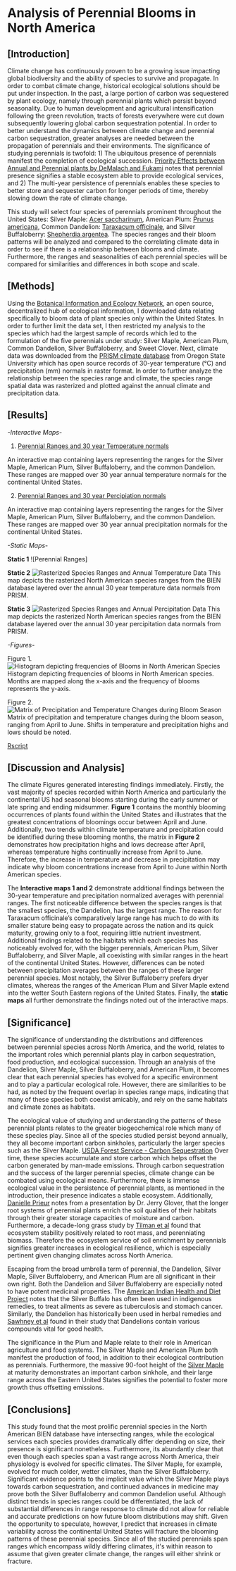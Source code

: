 ﻿# Analysis of Perennial Blooms in North America

## [Introduction]

Climate change has continuously proven to be a growing issue impacting global biodiversity and the ability of species to survive and propagate. In order to combat climate change, historical ecological solutions should be put under inspection. In the past, a large portion of carbon was sequestered by plant ecology, namely through perennial plants which persist beyond seasonality. Due to human development and agricultural intensification following the green revolution, tracts of forests everywhere were cut down subsequently lowering global carbon sequestration potential. In order to better understand the dynamics between climate change and perennial carbon sequestration, greater analyses are needed between the propagation of perennials and their environments. The significance of studying perennials is twofold: 1) The ubiquitous presence of perennials manifest the completion of ecological succession. [Priority Effects between Annual and Perennial plants by DeMalach and Fukami](https://www.sciencedirect.com/science/article/pii/S0167880900002735) notes that perennial presence signifies a stable ecosystem able to provide ecological services, and 2) The multi-year persistence of perennials enables these species to better store and sequester carbon for longer periods of time, thereby slowing down the rate of climate change.  

This study will select four species of perennials prominent throughout the United States: Silver Maple: [Acer saccharinum](https://plants.usda.gov/core/profile?symbol=acsa2), American Plum: [Prunus americana](https://plants.usda.gov/core/profile?symbol=pram), Common Dandelion: [Taraxacum officinale](https://plants.usda.gov/core/profile?symbol=taof), and Silver Buffaloberry: [Shepherdia argentea](https://plants.usda.gov/core/profile?symbol=shar). The species ranges and their bloom patterns will be analyzed and compared to the correlating climate data in order to see if there is a relationship between blooms and climate. Furthermore, the ranges and seasonalities of each perennial species will be compared for similarities and differences in both scope and scale.

## [Methods]

Using the [Botanical Information and Ecology Network](http://bien.nceas.ucsb.edu/bien/), an open source, decentralized hub of ecological information, I downloaded data relating specifically to bloom data of plant species only within the United States. In order to further limit the data set, I then restricted my analysis to the species which had the largest sample of records which led to the formulation of the five perennials under study: Silver Maple, American Plum, Common Dandelion, Silver Buffaloberry, and Sweet Clover.  Next, climate data was downloaded from the [PRISM climate database](http://www.prism.oregonstate.edu/) from Oregon State University which has open source records of 30-year temperature (°C) and precipitation (mm) normals in raster format. In order to further analyze the relationship between the species range and climate, the species range spatial data was rasterized and plotted against the annual climate and precipitation data. 


## [Results]

*-Interactive Maps-*

1. [Perennial Ranges and 30 year Temperature normals](https://tommyhayashi.github.io/NA-Perennial-Blooms/SpeciesRangesand30yearTemperatureNormals.html)

An interactive map containing layers representing the ranges for the Silver Maple, American Plum, Silver Buffaloberry, and the common Dandelion. These ranges are mapped over 30 year annual temperature normals for the continental United States.

2. [Perennial Ranges and 30 year Percipiation normals](https://tommyhayashi.github.io/NA-Perennial-Blooms/SpeciesRangesand30yearPercipitationnormals.html)

An interactive map containing layers representing the ranges for the Silver Maple, American Plum, Silver Buffaloberry, and the common Dandelion. These ranges are mapped over 30 year annual precipitation normals for the continental United States.

*-Static Maps-*

__Static 1__ ![Perennial Ranges]

__Static 2__ ![Rasterized Species Ranges and Annual Temperature Data](https://tommyhayashi.github.io/NA-Perennial-Blooms/RasterRangeTemperature30yearNormals.jpeg)
This map depicts the rasterized North American species ranges from the BIEN database layered over the annual 30 year temperature data normals from PRISM. 

__Static 3__ ![Rasterized Species Ranges and Annual Percipitation Data](https://tommyhayashi.github.io/NA-Perennial-Blooms/RasterRangePrecipitation30yearNormals.jpeg)
This map depicts the rasterized North American species ranges from the BIEN database layered over the annual 30 year percipitation data normals from PRISM.

*-Figures-*

Figure 1. ![Histogram depicting frequencies of Blooms in North American Species](https://tommyhayashi.github.io/NA-Perennial-Blooms/BloomFrequency.jpeg)
Histogram depicting frequencies of blooms in North American species. Months are mapped along the x-axis and the frequency of blooms represents the y-axis.

Figure 2. ![Matrix of Precipitation and Temperature Changes during Bloom Season](https://tommyhayashi.github.io/NA-Perennial-Blooms/BloomMonthsTemperaturePrecipitation30yearnormals.jpeg)
Matrix of precipitation and temperature changes during the bloom season, ranging from April to June. Shifts in temperature and precipitation highs and lows should be noted.

[Rscript](https://github.com/tommyhayashi/PerennialBlooms/blob/master/project.R)

## [Discussion and Analysis]

The climate Figures generated interesting findings immediately. Firstly, the vast majority of species recorded within North America and particularly the continental US had seasonal blooms starting during the early summer or late spring and ending midsummer. __Figure 1__ contains the monthly blooming occurrences of plants found within the United States and illustrates that the greatest concentrations of bloomings occur between April and June. Additionally, two trends within climate temperature and precipitation could be identified during these blooming months, the matrix in __Figure 2__ demonstrates how precipitation highs and lows decrease after April, whereas temperature highs continually increase from April to June. Therefore, the increase in temperature and decrease in precipitation may indicate why bloom concentrations increase from April to June within North American species.

The __Interactive maps 1 and 2__ demonstrate additional findings between the 30-year temperature and precipitation normalized averages with perennial ranges. The first noticeable difference between the species ranges is that the smallest species, the Dandelion, has the largest range. The reason for Taraxacum officinale’s comparatively large range has much to do with its smaller stature being easy to propagate across the nation and its quick maturity, growing only to a foot, requiring little nutrient investment. Additional findings related to the habitats which each species has noticeably evolved for, with the bigger perennials, American Plum, Silver Buffaloberry, and Silver Maple, all coexisting with similar ranges in the heart of the continental United States. However, differences can be noted between precipitation averages between the ranges of these larger perennial species. Most notably, the Silver Buffaloberry prefers dryer climates, whereas the ranges of the American Plum and Silver Maple extend into the wetter South Eastern regions of the United States. Finally, the __static maps__ all further demonstrate the findings noted out of the interactive maps. 

## [Significance]

The significance of understanding the distributions and differences between perennial species across North America, and the world, relates to the important roles which perennial plants play in carbon sequestration, food production, and ecological succession. Through an analysis of the Dandelion, Silver Maple, Silver Buffaloberry, and American Plum, it becomes clear that each perennial species has evolved for a specific environment and to play a particular ecological role. However, there are similarities to be had, as noted by the frequent overlap in species range maps, indicating that many of these species both coexist amicably, and rely on the same habitats and climate zones as habitats.
	
The ecological value of studying and understanding the patterns of these perennial plants relates to the greater biogeochemical role which many of these species play. Since all of the species studied persist beyond annually, they all become important carbon sinkholes, particularly the larger species such as the Silver Maple. [USDA Forest Service - Carbon Sequestration](https://www.nrs.fs.fed.us/niacs/forests/carbonsequestration/) Over time, these species accumulate and store carbon which helps offset the carbon generated by man-made emissions. Through carbon sequestration and the success of the larger perennial species, climate change can be combated using ecological means. Furthermore, there is immense ecological value in the persistence of perennial plants, as mentioned in the introduction, their presence indicates a stable ecosystem. Additionally, [Danielle Prieur](http://dc.medill.northwestern.edu/blog/2016/08/04/perennials-fighting-climate-change/#sthash.SOPvXnTN.xtzX6o0M.dpbs) notes from a presentation by Dr. Jerry Glover, that the longer root systems of perennial plants enrich the soil qualities of their habitats through their greater storage capacities of moisture and carbon. Furthermore, a decade-long grass study by [Tilman et al](https://www.nature.com/articles/nature04742) found that ecosystem stability positively related to root mass, and perenniating biomass. Therefore the ecosystem service of soil enrichment by perennials signifies greater increases in ecological resilience, which is especially pertinent given changing climates across North America. 
	
Escaping from the broad umbrella term of perennial, the Dandelion, Silver Maple, Silver Buffaloberry, and American Plum are all significant in their own right. Both the Dandelion and Silver Buffaloberry are especially noted to have potent medicinal properties. The [American Indian Health and Diet Project](http://www.aihd.ku.edu/foods/buffaloberry.html) notes that the Silver Buffalo has often been used in indigenous remedies, to treat ailments as severe as tuberculosis and stomach cancer. Similarly, the Dandelion has historically been used in herbal remedies and [Sawhney et al](https://www.researchgate.net/publication/281362336_Qualitative_and_quantitative_analysis_of_phytochemicals_of_Taraxacum_officinale) found in their study that Dandelions contain various compounds vital for good health. 

The significance in the Plum and Maple relate to their role in American agriculture and food systems. The Silver Maple and American Plum both manifest the production of food, in addition to their ecological contribution as perennials. Furthermore, the massive 90-foot height of the [Silver Maple](https://plants.usda.gov/java/charProfile?symbol=ACSA2) at maturity demonstrates an important carbon sinkhole, and their large range across the Eastern United States signifies the potential to foster more growth thus offsetting emissions.

## [Conclusions]
This study found that the most prolific perennial species in the North American BIEN database have intersecting ranges, while the ecological services each species provides dramatically differ depending on size, their presence is significant nonetheless. Furthermore, its abundantly clear that even though each species span a vast range across North America, their physiology is evolved for specific climates. The Silver Maple, for example, evolved for much colder, wetter climates, than the Silver Buffaloberry. Significant evidence points to the implicit value which the Silver Maple plays towards carbon sequestration, and continued advances in medicine may prove both the Silver Buffaloberry and common Dandelion useful. Although distinct trends in species ranges could be differentiated, the lack of substantial differences in range response to climate did not allow for reliable and accurate predictions on how future bloom distributions may shift. Given the opportunity to speculate, however, I predict that increases in climate variability across the continental United States will fracture the blooming patterns of these perennial species. Since all of the studied perennials span ranges which encompass wildly differing climates, it's within reason to assume that given greater climate change, the ranges will either shrink or fracture. 
	

